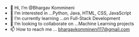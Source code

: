 - 👋 Hi, I’m @Bhargav Kommineni
- 👀 I’m interested in ...Python, Java, HTML, CSS, JavaScript
- 🌱 I’m currently learning ...on Full-Stack Development
- 💞️ I’m looking to collaborate on ...Machine Learning projects
- 📫 How to reach me ...  bhargavkommineni117@gmail.com

<!---
Bhargav19022001/Bhargav19022001 is a ✨ special ✨ repository because its `README.md` (this file) appears on your GitHub profile.
You can click the Preview link to take a look at your changes.
--->
